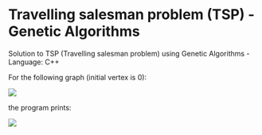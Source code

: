 # Travelling salesman problem (TSP) - Genetic Algorithms
Solution to TSP (Travelling salesman problem) using Genetic Algorithms - Language: C++

For the following graph (initial vertex is 0):

![](https://github.com/marcoscastro/tsp_genetic/blob/master/images/graph1.png)

the program prints:

![](https://github.com/marcoscastro/tsp_genetic/blob/master/images/graph1_solution.png)
